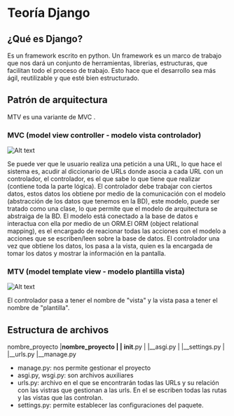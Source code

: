 # Teoría Django

## ¿Qué es Django?

Es un framework escrito en python. Un framework es un marco de trabajo que nos dará un conjunto de herramientas, librerias, estructuras, que facilitan todo el proceso de trabajo.
Esto hace que el desarrollo sea más ágil, reutilizable y que esté bien estructurado.

## Patrón de arquitectura

MTV es una variante de MVC .

### MVC (model view controller - modelo vista controlador)

![Alt text](../django_openbootcamp/screenshots/image-1.png)

Se puede ver que le usuario realiza una petición a una URL, lo que hace el sistema es, acudir al diccionario de URLs donde asocia a cada URL con un controlador, el controlador, es el que sabe lo que tiene que realizar (contiene toda la parte lógica). El controlador debe trabajar con ciertos datos, estos datos los obtiene por medio de la comunicación con el modelo (abstracción de los datos que tenemos en la BD), este modelo, puede ser tratado como una clase, lo que permite que el modelo de arquitectura se abstraiga de la BD. El modelo está conectado a la base de datos e interactua con ella por medio de un ORM.El ORM (object relational mapping), es el encargado de reacionar todas las acciones con el modelo a acciones que se escriben/leen sobre la base de datos.
El controlador una vez que obtiene los datos, los pasa a la vista, quien es la encargada de tomar los datos y mostrar la información en la pantalla.

### MTV (model template view - modelo plantilla vista)

![Alt text](../django_openbootcamp/screenshots/image-2.png)

El controlador pasa a tener el nombre de "vista" y la vista pasa a tener el nombre de "plantilla".

## Estructura de archivos 

nombre_proyecto
   |__nombre_proyecto
   |   |__ __init__.py
   |   |__asgi.py
   |   |__settings.py
   |   |__urls.py
   |__manage.py

* manage.py: nos permite gestionar el proyecto
* asgi.py, wsgi.py: son archivos auxiliares
* urls.py: archivo en el que se encontrarán todas las URLs y su relación con las vistras que gestionan a las urls. En el se escriben todas las rutas y las vistas que las controlan.
* settings.py: permite establecer las configuraciones del paquete.